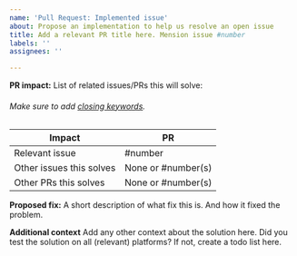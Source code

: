 ```yaml
---
name: 'Pull Request: Implemented issue'
about: Propose an implementation to help us resolve an open issue
title: Add a relevant PR title here. Mension issue #number
labels: ''
assignees: ''

---
```


**PR impact:**
List of related issues/PRs this will solve:
###### _Make sure to add [closing keywords](https://help.github.com/en/articles/closing-issues-using-keywords)._

Impact                   | PR
------------------------ | ------
Relevant issue           | #number
Other issues this solves | None or #number(s)
Other PRs this solves    | None or #number(s)

**Proposed fix:**
A short description of what fix this is. And how it fixed the problem.

**Additional context**
Add any other context about the solution here. Did you test the solution on all (relevant) platforms?
If not, create a todo list here.
